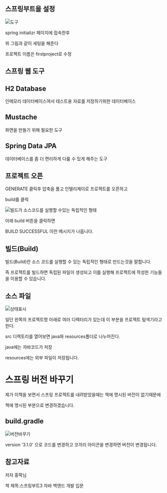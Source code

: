 스프링부트을 설정
----

![도구](https://github.com/kmh0128/SpringBoot/assets/100178951/45ced2e9-edaf-4bb4-bade-17322dbe4688)

spring initializr 페이지에 접속한후 

위 그림과 같이 세팅을 해준다

프로젝트 이름은 firstproject로 수정

스프링 웹 도구
--

H2 Database 
--

인메모리 데이터베이스여서 테스트용 자료를 저장하기위한 데이터베이스

Mustache
--

화면을 만들기 위해 필요한 도구

Spring Data JPA
--

데이터베이스를 좀 더 편리하게 다룰 수 있게 해주는 도구

프로젝트 오픈
--

GENERATE 클릭후 압축을 풀고 인텔리제이로 프로젝트를 오픈하고 

build를 클릭

![빌드가 소스코드를 실행할 수있는 독립적인 형태](https://github.com/kmh0128/SpringBoot/assets/100178951/de959260-aba4-411d-b65a-6b09361f5846)

아래 build 버튼을 클릭하면

BUILD SUCCESSFUL 이란 메시지가 나옵니다.

빌드(Build)
---
빌드(Build)란 소스 코드를 실행할 수 있는 독립적인 형태로 만드는것을 말합니다.

즉 프로젝트를 빌드하면 독립된 파일이 생성되고 이를 실행해 프로젝트에 작성한 기능들을 이용할 수 있습니다.

소스 파일
--

![상태표시](https://github.com/kmh0128/SpringBoot/assets/100178951/6e86e09f-d45e-449f-bef7-3defcbb7ba77)

일단 왼쪽의 프로젝트명 아래로 여러 디렉터리가 있는데 이 부분을 프로젝트 탐색기라고 한다.

src 디렉토리를 열어보면 java와 resources폴더로 나누어진다.

java에는 자바코드가 저장

resources에는 외부 파일이 저장됩니다.

스프링 버전 바꾸기
==

제가 이책을 보면서 스프링 프로젝트를 내려받았을때는 책에 명시된 버전이 없기때문에

책에 명시된 부분으로 변경하겠습니다.

build.gradle
--

![버전바꾸기](https://github.com/kmh0128/SpringBoot/assets/100178951/2f173a77-799f-4798-84e8-a60bd579030c)

version '3.1.0' 으로 코드를 변경하고 코끼리 아이콘을 변경하면 버전이 변경됩니다.



참고자료
----

저자 홍팍님

책 제목:스프링부트3 자바 백엔드 개발 입문








